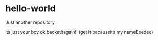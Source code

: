 # hello-world
Just another repository

its just your boy dk backatitagain!! (get it becauseits my nameEeedee)
